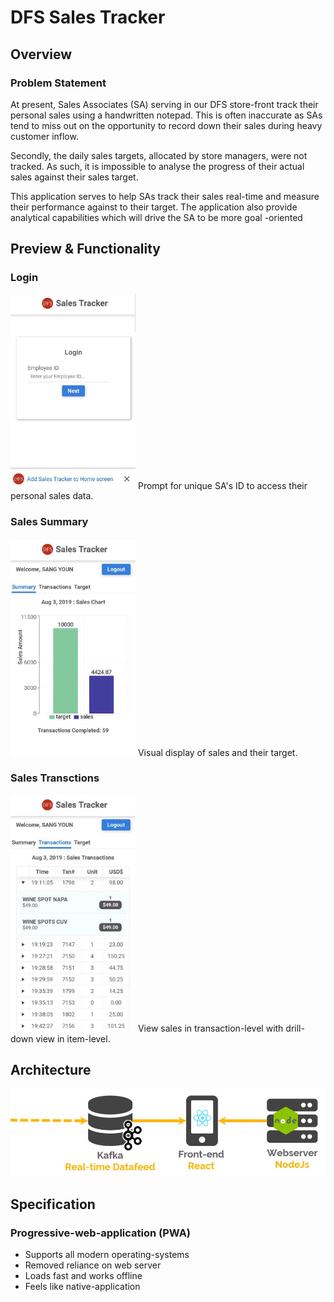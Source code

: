 # DFS Sales Tracker
## Overview
### Problem Statement
At present, Sales Associates (SA) serving in our DFS store-front track their personal sales using a handwritten
 notepad. This is often inaccurate as SAs tend to miss out on the opportunity to record down their sales during heavy
  customer inflow.
 
 Secondly, the daily sales targets, allocated by store managers, were not tracked. As such, it is impossible to
  analyse the progress of their actual sales against their sales target.

This application serves to help SAs track their sales real-time and measure their performance
 against to their target. The application also provide analytical capabilities which will drive the SA to be more goal
 -oriented

## Preview & Functionality
### Login
<img src="https://github.com/junrong09/sales-tracker/blob/master/ui_samples/login.jpg" alt="login UI" width="200"/>
Prompt for unique SA's ID to access their personal sales data.

### Sales Summary
<img src="https://github.com/junrong09/sales-tracker/blob/master/ui_samples/tab1.jpg" alt="sales summary UI" width="200"/>
Visual display of sales and their target. 

### Sales Transctions
<img src="https://github.com/junrong09/sales-tracker/blob/master/ui_samples/tab2.jpg" alt="sales transactions UI" width="200"/>
View sales in transaction-level with drill-down view in item-level.

## Architecture
<img src="https://github.com/junrong09/sales-tracker/blob/master/ui_samples/architecture.jpg" alt="architecture" width="600"/>

## Specification
### Progressive-web-application (PWA)
* Supports all modern operating-systems
* Removed reliance on web server 
* Loads fast and works offline
* Feels like native-application